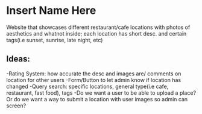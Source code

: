 # Insert Name Here
Website that showcases different restaurant/cafe locations with photos of aesthetics and whatnot inside; each location has short desc. and certain tags(i.e sunset, sunrise, late night, etc)

## Ideas:
-Rating System: how accurate the desc and images are/ comments on location for other users
-Form/Button to let admin know if location has changed
-Query search: specific locations, general type(i.e cafe, restaurant, fast food), tags
-Do we want a user to be able to upload a place? Or do we want a way to submit a location with user images so admin can screen?
